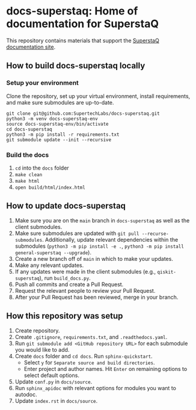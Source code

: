 docs-superstaq: Home of documentation for SuperstaQ
===================================================
This repository contains materials that support the [SuperstaQ documentation site](https://docs-superstaq.readthedocs.io/).

## How to build docs-superstaq locally
### Setup your environment

Clone the repository, set up your virtual environment, install requirements, and make sure submodules are up-to-date.

    git clone git@github.com:SupertechLabs/docs-superstaq.git
    python3 -m venv docs-superstaq-env
    source docs-superstaq-env/bin/activate
    cd docs-superstaq
    python3 -m pip install -r requirements.txt
    git submodule update --init --recursive

### Build the docs
1. `cd` into the `docs` folder
0. `make clean`
0. `make html`
0. `open build/html/index.html`

## How to update docs-superstaq
1. Make sure you are on the `main` branch in `docs-superstaq` as well as the client submodules.
0. Make sure submodules are updated with `git pull --recurse-submodules`. Additionally, update relevant dependencies within the submodules (`python3 -m pip install -e .`, `python3 -m pip install general-superstaq --upgrade`).
0. Create a new branch off of `main` in which to make your updates.
0. Make any relevant updates.
0. If any updates were made in the client submodules (e.g., `qiskit-superstaq`), run `build_docs.py`.
0. Push all commits and create a Pull Request.
0. Request the relevant people to review your Pull Request.
0. After your Pull Request has been reviewed, merge in your branch.

## How this repository was setup
1. Create repository.
0. Create `.gitignore`, `requirements.txt`, and `.readthedocs.yaml`.
0. Run `git submodule add <GitHub repository URL>` for each submodule you would like to add.
0. Create `docs` folder and `cd docs`. Run `sphinx-quickstart`.
    - Select `y` for `Separate source and build directories`.
    - Enter project and author names. Hit `Enter` on remaining options to select default options.
0. Update `conf.py` in `docs/source`.
0. Run `sphinx_apidoc` with relevant options for modules you want to autodoc.
0. Update `index.rst` in `docs/source`.
